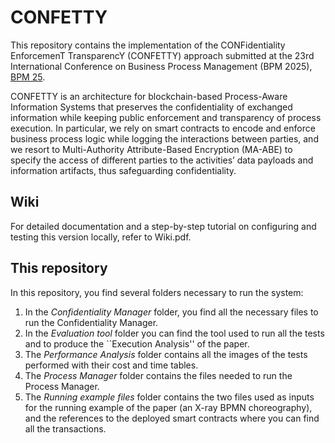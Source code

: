 # CONFETTY

This repository contains the implementation of the CONFidentiality EnforcemenT TransparencY (CONFETTY) approach submitted at the 23rd International Conference on Business Process Management (BPM 2025), [BPM 25]([https://www.bpm2025seville.org/]).

CONFETTY is an architecture for blockchain-based Process-Aware Information Systems that preserves the confidentiality of exchanged information while keeping public enforcement and transparency of process execution. In particular, we rely on smart contracts to encode and enforce business process logic while logging the interactions between parties, and we resort to Multi-Authority Attribute-Based Encryption (MA-ABE) to specify the access of different parties to the activities’ data payloads and information artifacts, thus safeguarding confidentiality.

## Wiki
For detailed documentation and a step-by-step tutorial on configuring and testing this version locally, refer to Wiki.pdf.

## This repository
In this repository, you find several folders necessary to run the system:
1. In the *Confidentiality Manager* folder, you find all the necessary files to run the Confidentiality Manager.
2. In the *Evaluation tool* folder you can find the tool used to run all the tests and to produce the ``Execution Analysis'' of the paper.
3. The *Performance Analysis* folder contains all the images of the tests performed with their cost and time tables.
4. The *Process Manager* folder contains the files needed to run the Process Manager.
5. The *Running example files* folder contains the two files used as inputs for the running example of the paper (an X-ray BPMN choreography), and the references to the deployed smart contracts where you can find all the transactions.
